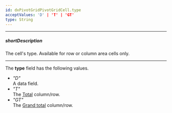 ```yaml
---
id: dxPivotGridPivotGridCell.type
acceptValues: 'D' | 'T' | 'GT'
type: String
---
```

---
##### shortDescription
The cell's type. Available for row or column area cells only.

---
The **type** field has the following values.

- *"D"*  
    A data field.
- *"T"*  
    The [Total](/Documentation/Guide/Widgets/PivotGrid/Visual_Elements/#Totals) column/row.
- *"GT"*  
    The [Grand total](/Documentation/Guide/Widgets/PivotGrid/Visual_Elements/#Totals) column/row.